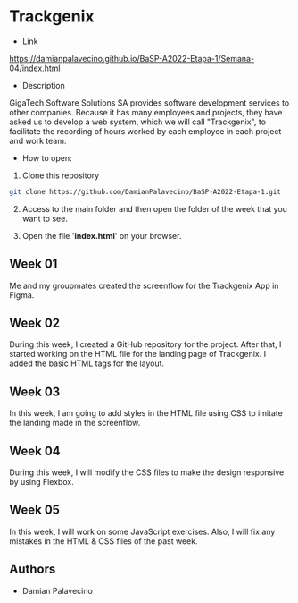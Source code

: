 # Trackgenix

- Link

https://damianpalavecino.github.io/BaSP-A2022-Etapa-1/Semana-04/index.html

- Description

GigaTech Software Solutions SA provides software development services to other companies. Because it has many employees and projects, they have asked us to develop a web system, which we will call "Trackgenix", to facilitate the recording of hours worked by each employee in each project and work team.

- How to open:

1. Clone this repository

```bash
git clone https://github.com/DamianPalavecino/BaSP-A2022-Etapa-1.git
```

2. Access to the main folder and then open the folder of the week that you want to see.

3. Open the file '**index.html**' on your browser.

## Week 01

Me and my groupmates created the screenflow for the Trackgenix App in Figma.

## Week 02

During this week, I created a GitHub repository for the project. After that, I started working on the HTML file for the landing page of Trackgenix. I added the basic HTML tags for the layout.

## Week 03

In this week, I am going to add styles in the HTML file using CSS to imitate the landing made in the screenflow.

## Week 04

During this week, I will modify the CSS files to make the design responsive by using Flexbox.

## Week 05

In this week, I will work on some JavaScript exercises. Also, I will fix any mistakes in the HTML & CSS files of the past week.

## Authors

- Damian Palavecino
